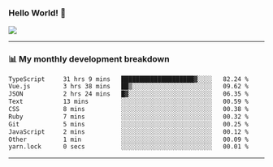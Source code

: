 ### Hello World! 👋

<a>
  <img align="center" src="https://github-readme-stats.vercel.app/api?username=megatunger&count_private=true&include_all_commits=true&bg_color=30,56CCF2,2F80ED&title_color=fff&text_color=fff" />
</a>

------
### 📊 My monthly development breakdown

<!--START_SECTION:waka-->

```txt
TypeScript     31 hrs 9 mins   ████████████████████▓░░░░   82.24 %
Vue.js         3 hrs 38 mins   ██▒░░░░░░░░░░░░░░░░░░░░░░   09.62 %
JSON           2 hrs 24 mins   █▓░░░░░░░░░░░░░░░░░░░░░░░   06.35 %
Text           13 mins         ░░░░░░░░░░░░░░░░░░░░░░░░░   00.59 %
CSS            8 mins          ░░░░░░░░░░░░░░░░░░░░░░░░░   00.38 %
Ruby           7 mins          ░░░░░░░░░░░░░░░░░░░░░░░░░   00.32 %
Git            5 mins          ░░░░░░░░░░░░░░░░░░░░░░░░░   00.25 %
JavaScript     2 mins          ░░░░░░░░░░░░░░░░░░░░░░░░░   00.12 %
Other          1 min           ░░░░░░░░░░░░░░░░░░░░░░░░░   00.09 %
yarn.lock      0 secs          ░░░░░░░░░░░░░░░░░░░░░░░░░   00.01 %
```

<!--END_SECTION:waka-->

------
